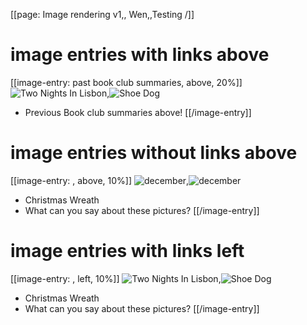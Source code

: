 [[page: Image rendering v1,, Wen,,Testing /]]

# image entries with links above

[[image-entry: past book club summaries, above, 20%]]
![Two Nights In Lisbon](twonightsinlisbon.jpg,,,,,booksummary_twonightsinlisbon,page),![Shoe Dog](shoedog.jpg,,,,,booksummary_shoedog,page)

- Previous Book club summaries above!
[[/image-entry]]

# image entries without links above

[[image-entry: , above, 10%]]
![december](PXL_20231205_041425561.MP.jpg),![december](PXL_20231205_183630733.MP.jpg)

- Christmas Wreath
- What can you say about these pictures?
[[/image-entry]]

# image entries with links left

[[image-entry: , left, 10%]]
![Two Nights In Lisbon](twonightsinlisbon.jpg,,,,,booksummary_twonightsinlisbon,page),![Shoe Dog](shoedog.jpg,,,,,booksummary_shoedog,page)

- Christmas Wreath
- What can you say about these pictures?
[[/image-entry]]

